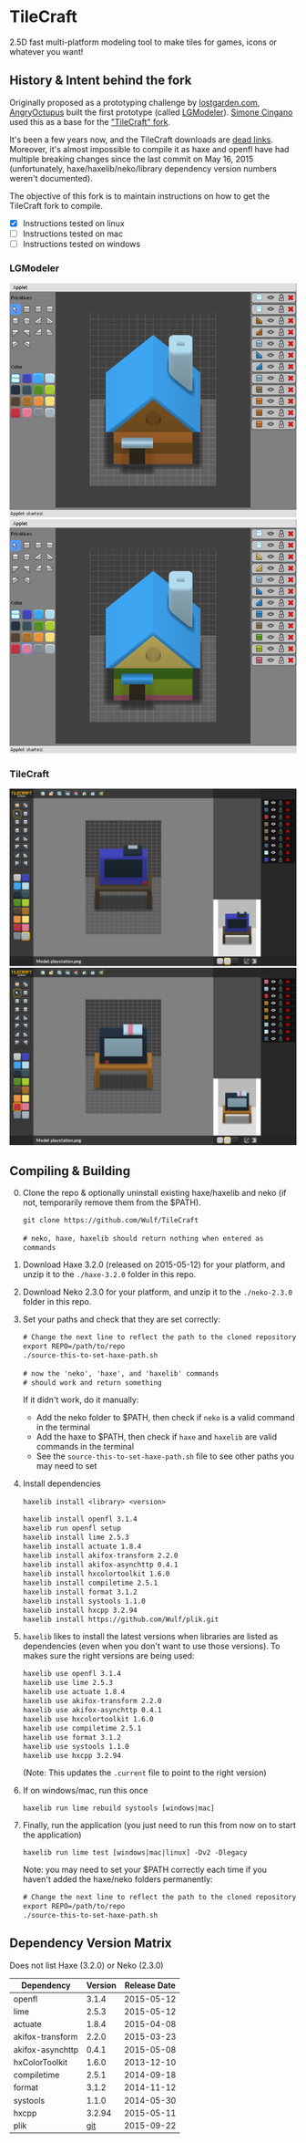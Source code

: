 # TileCraft

2.5D fast multi-platform modeling tool to make tiles for games, icons or whatever you want!

## History & Intent behind the fork

Originally proposed as a prototyping challenge by [lostgarden.com](http://www.lostgarden.com/2013/10/prototyping-challenge-3d-modeling-tool.html),
[AngryOctupus](http://www.angryoctopus.co.nz/) built the first prototype (called [LGModeler](https://github.com/angryoctopus/lgmodeler)).
[Simone Cingano](http://akifox.com) used this as a base for the  ["TileCraft" fork](https://github.com/yupswing/TileCraft).

It's been a few years now, and the TileCraft downloads are [dead links](https://github.com/yupswing/TileCraft/issues/9). Moreover, it's almost impossible to compile it as haxe and openfl have had multiple breaking changes since the last commit on May 16, 2015 (unfortunately, haxe/haxelib/neko/library dependency version numbers weren't documented).

The objective of this fork is to maintain instructions on how to get the TileCraft fork to compile.

  - [x] Instructions tested on linux
  - [ ] Instructions tested on mac
  - [ ] Instructions tested on windows

### LGModeler

![LGModeler](./media/lgmodeler.png)
![LGModeler](./media/lgmodeler2.png)

### TileCraft

![TileCraft](./media/tilecraft.png)
![TileCraft](./media/tilecraft2.png)

## Compiling & Building

0) Clone the repo & optionally uninstall existing haxe/haxelib and neko (if not, temporarily remove them from the $PATH).

    ```
    git clone https://github.com/Wulf/TileCraft

    # neko, haxe, haxelib should return nothing when entered as commands
    ```

1) Download Haxe 3.2.0 (released on 2015-05-12) for your platform, and unzip it to the `./haxe-3.2.0` folder in this repo.

2) Download Neko 2.3.0 for your platform, and unzip it to the `./neko-2.3.0` folder in this repo.

3) Set your paths and check that they are set correctly:

    ```
    # Change the next line to reflect the path to the cloned repository
    export REPO=/path/to/repo
    ./source-this-to-set-haxe-path.sh

    # now the 'neko', 'haxe', and 'haxelib' commands
    # should work and return something
    ```

    If it didn't work, do it manually:

    - Add the neko folder to $PATH, then check if `neko` is a valid command in the terminal
    - Add the haxe to $PATH, then check if `haxe` and `haxelib` are valid commands in the terminal
    - See the `source-this-to-set-haxe-path.sh` file to see other paths you may need to set

4) Install dependencies 

   `haxelib install <library> <version>`

    ```
    haxelib install openfl 3.1.4
    haxelib run openfl setup
    haxelib install lime 2.5.3
    haxelib install actuate 1.8.4
    haxelib install akifox-transform 2.2.0	
    haxelib install akifox-asynchttp 0.4.1	
    haxelib install hxcolortoolkit 1.6.0	
    haxelib install compiletime 2.5.1	
    haxelib install format 3.1.2	
    haxelib install systools 1.1.0	
    haxelib install hxcpp 3.2.94
    haxelib install https://github.com/Wulf/plik.git
    ```

5) `haxelib` likes to install the latest versions when libraries are listed as dependencies (even when you don't
    want to use those versions). To makes sure the right versions are being used:

    ```
    haxelib use openfl 3.1.4
    haxelib use lime 2.5.3
    haxelib use actuate 1.8.4
    haxelib use akifox-transform 2.2.0	
    haxelib use akifox-asynchttp 0.4.1	
    haxelib use hxcolortoolkit 1.6.0	
    haxelib use compiletime 2.5.1	
    haxelib use format 3.1.2	
    haxelib use systools 1.1.0	
    haxelib use hxcpp 3.2.94
    ```

    (Note: This updates the `.current` file to point to the right version)

6) If on windows/mac, run this once

    ```
    haxelib run lime rebuild systools [windows|mac]
    ```
    
7) Finally, run the application (you just need to run this from now on to start the application)

    ```
    haxelib run lime test [windows|mac|linux] -Dv2 -Dlegacy
    ```

    Note: you may need to set your $PATH correctly each time if you haven't added the haxe/neko folders permanently:

    ```
    # Change the next line to reflect the path to the cloned repository
    export REPO=/path/to/repo
    ./source-this-to-set-haxe-path.sh
    ```

## Dependency Version Matrix

Does not list Haxe (3.2.0) or Neko (2.3.0)

| Dependency          | Version   | Release Date |
| ------------------- | --------- | ------------ |
| openfl 		    	    | 3.1.4 	  | 2015-05-12   |
| lime 		    	      | 2.5.3 	  | 2015-05-12   |
| actuate						  | 1.8.4 	  | 2015-04-08   |
| akifox-transform		| 2.2.0	    | 2015-03-23   |
| akifox-asynchttp		| 0.4.1	    | 2015-05-08   |
| hxColorToolkit			| 1.6.0	    | 2013-12-10   |
| compiletime				  | 2.5.1	    | 2014-09-18   |
| format						  | 3.1.2	    | 2014-11-12   |
| systools						| 1.1.0	    | 2014-05-30   |
| hxcpp						    | 3.2.94    | 2015-05-11   |
| plik						    | [git](https://github.com/Wulf/plik.git) | 2015-09-22 |
